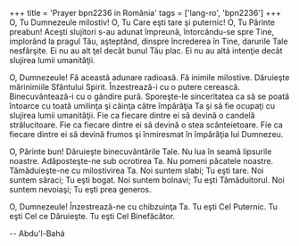 +++
title = 'Prayer bpn2236 in România'
tags = ['lang-ro', 'bpn2236']
+++
O, Tu Dumnezeule milostiv!
O, Tu Care eşti tare şi puternic!
O, Tu Părinte preabun! Aceşti slujitori s-au adunat împreună, întorcându-se spre Tine, implorând la pragul Tău, aşteptând, dinspre încrederea în Tine, darurile Tale nesfârşite. Ei nu au alt ţel decât bunul Tău plac. Ei nu au altă intenţie decât slujirea lumii umanităţii.

O, Dumnezeule! Fă această adunare radioasă. Fă inimile milostive. Dăruieşte mărinimiile Sfântului Spirit. Înzestrează-i cu o putere cerească. Binecuvântează-i cu o gândire pură. Sporeşte-le sinceritatea ca să se poată întoarce cu toată umilinţa şi căinţa către împărăţia Ta şi să fie ocupaţi cu slujirea lumii umanităţii. Fie ca fiecare dintre ei să devină o candelă strălucitoare. Fie ca fiecare dintre ei să devină o stea scânteietoare. Fie ca fiecare dintre ei să devină frumos şi înmiresmat în împărăţia lui Dumnezeu.

O, Părinte bun! Dăruieşte binecuvântările Tale. Nu lua în seamă lipsurile noastre. Adăposteşte-ne sub ocrotirea Ta. Nu pomeni păcatele noastre. Tămăduieşte-ne cu milostivirea Ta. Noi suntem slabi; Tu eşti tare. Noi suntem săraci; Tu eşti bogat. Noi suntem bolnavi; Tu eşti Tămăduitorul. Noi suntem nevoiaşi; Tu eşti prea generos.

O, Dumnezeule! Înzestrează-ne cu chibzuinţa Ta. Tu eşti Cel Puternic. Tu eşti Cel ce Dăruieşte. Tu eşti Cel Binefăcător.

-- Abdu'l-Bahá
